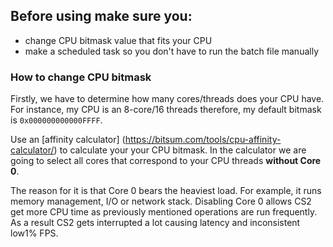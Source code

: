 ## Before using make sure you:

- change CPU bitmask value that fits your CPU
- make a scheduled task so you don't have to run the batch file manually

### How to change CPU bitmask

Firstly, we have to determine how many cores/threads does your CPU have. For instance, my CPU is an 8-core/16 threads therefore, my default bitmask is `0x000000000000FFFF`.

Use an [affinity calculator] (https://bitsum.com/tools/cpu-affinity-calculator/) to calculate your your CPU bitmask. In the calculator we are going to select all cores that correspond to your CPU threads **without Core 0**.

The reason for it is that Core 0 bears the heaviest load. For example, it runs memory management, I/O or network stack. Disabling Core 0 allows CS2 get more CPU time as previously mentioned operations are run frequently. As a result CS2 gets interrupted a lot causing latency and inconsistent low1% FPS.

